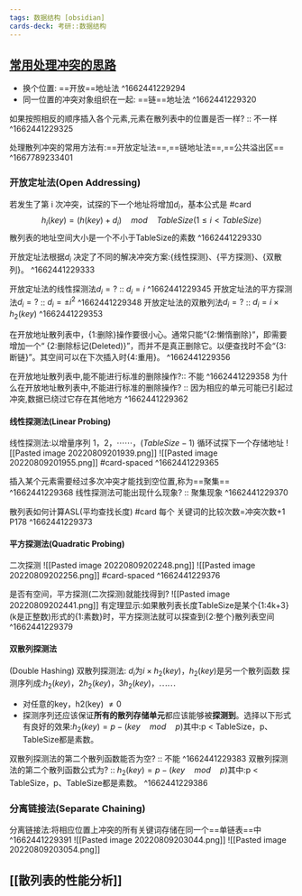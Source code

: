 ```yaml
---
tags: 数据结构 [obsidian]
cards-deck: 考研::数据结构
---
```


## [常用处理冲突的思路](zotero://select/library/items/TBDK2BKB)
- 换个位置: ==开放==地址法
^1662441229294
- 同一位置的冲突对象组织在一起: ==链==地址法
^1662441229320

如果按照相反的顺序插入各个元素,元素在散列表中的位置是否一样? :: 不一样 ^1662441229325

处理散列冲突的常用方法有:==开放定址法==,==链地址法==,==公共溢出区==
^1667789233401

### 开放定址法(Open Addressing)
若发生了第 i 次冲突，试探的下一个地址将增加$d_i$，基本公式是 #card
$$h_i(key) = (h(key)+d_i)\quad mod\quad TableSize ( 1\le i < TableSize )$$
散列表的地址空间大小是一个不小于TableSize的素数
^1662441229330

开放定址法根据$d_i$ 决定了不同的解决冲突方案:{线性探测}、{平方探测}、{双散列}。
^1662441229333

开放定址法的线性探测法$d_i=?$ :: $d_i=i$ ^1662441229345
开放定址法的平方探测法$d_i=?$ :: $d_i=\pm i^2$ ^1662441229348
开放定址法的双散列法$d_i=?$ :: $d_i=i\times h_2(key)$ ^1662441229353

在开放地址散列表中，{1:删除}操作要很小心。通常只能“{2:懒惰删除}”，即需要增加一个“ {2:删除标记(Deleted)}”，而并不是真正删除它。以便查找时不会“{3:断链}”。其空间可以在下次插入时{4:重用}。
^1662441229356

在开放地址散列表中,能不能进行标准的删除操作?:: 不能 ^1662441229358
为什么在开放地址散列表中,不能进行标准的删除操作? :: 因为相应的单元可能已引起过冲突,数据已绕过它存在其他地方 ^1662441229362


#### 线性探测法(Linear Probing)
线性探测法:以增量序列 $1，2，\cdots\cdots，(TableSize -1)$ 循环试探下一个存储地址
![[Pasted image 20220809201939.png]]
![[Pasted image 20220809201955.png]]
#card-spaced 
^1662441229365


插入某个元素需要经过多次冲突才能找到空位置,称为==聚集==
^1662441229368
线性探测法可能出现什么现象? :: 聚集现象 ^1662441229370

散列表如何计算ASL(平均查找长度) #card 
每个 关键词的比较次数=冲突次数+1
P178
^1662441229373



#### 平方探测法(Quadratic Probing)
二次探测
![[Pasted image 20220809202248.png]]
![[Pasted image 20220809202256.png]]
#card-spaced 
^1662441229376

是否有空间，平方探测(二次探测)就能找得到? 
![[Pasted image 20220809202441.png]]
有定理显示:如果散列表长度TableSize是某个{1:4k+3}(k是正整数)形式的{1:素数}时，平方探测法就可以探查到{2:整个}散列表空间
^1662441229379


#### 双散列探测法
(Double Hashing)
双散列探测法: $d_i$为$i\times h_2(key)$，$h_2(key)$是另一个散列函数
探测序列成:$h_2(key)，2h_2(key)，3h_2(key)，\cdots\cdots$

- 对任意的key，h2(key) $\ne 0$ 
- 探测序列还应该保证**所有的散列存储单元**都应该能够被**探测到**。选择以下形式有良好的效果:$h_2(key) = p - (key\quad mod\quad p)$其中:p < TableSize，p、TableSize都是素数。

双散列探测法的第二个散列函数能否为空? :: 不能 ^1662441229383
双散列探测法的第二个散列函数公式为? :: $h_2(key) = p - (key\quad mod\quad p)$其中:p < TableSize，p、TableSize都是素数。 ^1662441229386


### 分离链接法(Separate Chaining)
分离链接法:将相应位置上冲突的所有关键词存储在同一个==单链表==中
^1662441229391
![[Pasted image 20220809203044.png]]
![[Pasted image 20220809203054.png]]


## [[散列表的性能分析]]
